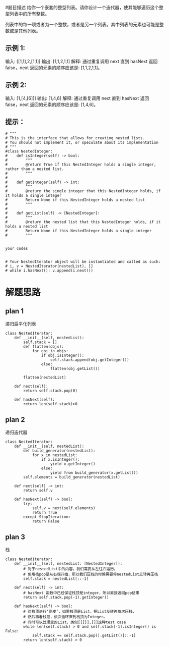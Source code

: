 #题目描述
给你一个嵌套的整型列表。请你设计一个迭代器，使其能够遍历这个整型列表中的所有整数。

列表中的每一项或者为一个整数，或者是另一个列表。其中列表的元素也可能是整数或是其他列表。

## 示例 1:

输入: [[1,1],2,[1,1]]
输出: [1,1,2,1,1]
解释: 通过重复调用 next 直到 hasNext 返回 false，next 返回的元素的顺序应该是: [1,1,2,1,1]。

## 示例 2:

输入: [1,[4,[6]]]
输出: [1,4,6]
解释: 通过重复调用 next 直到 hasNext 返回 false，next 返回的元素的顺序应该是: [1,4,6]。

## 提示：


	# """
	# This is the interface that allows for creating nested lists.
	# You should not implement it, or speculate about its implementation
	# """
	#class NestedInteger:
	#    def isInteger(self) -> bool:
	#        """
	#        @return True if this NestedInteger holds a single integer, rather than a nested list.
	#        """
	#
	#    def getInteger(self) -> int:
	#        """
	#        @return the single integer that this NestedInteger holds, if it holds a single integer
	#        Return None if this NestedInteger holds a nested list
	#        """
	#
	#    def getList(self) -> [NestedInteger]:
	#        """
	#        @return the nested list that this NestedInteger holds, if it holds a nested list
	#        Return None if this NestedInteger holds a single integer
	#        """
	
	
	your codes
	
	
	# Your NestedIterator object will be instantiated and called as such:
	# i, v = NestedIterator(nestedList), []
	# while i.hasNext(): v.append(i.next())


# 解题思路
## plan 1
递归扁平化列表

```
class NestedIterator:
    def __init__(self, nestedList):
        self.stack = []
        def flatten(objs):
            for obj in objs:
                if obj.isInteger():
                    self.stack.append(obj.getInteger())
                else:
                    flatten(obj.getList())

        flatten(nestedList)

    def next(self):
        return self.stack.pop(0)

    def hasNext(self):
        return len(self.stack)>0

```
## plan 2
递归迭代器
```
class NestedIterator:
    def __init__(self, nestedList):
        def build_generator(nestedList):
            for x in nestedList:
                if x.isInteger():
                    yield x.getInteger()
                else:
                    yield from build_generator(x.getList())
        self.elements = build_generator(nestedList)

    def next(self) -> int:
        return self.v

    def hasNext(self) -> bool:
        try:
            self.v = next(self.elements)
            return True
        except StopIteration:
            return False
```
## plan 3

栈

```
class NestedIterator:
    def __init__(self, nestedList: [NestedInteger]):
        # 对于nestedList中的内容，我们需要从左往右遍历，
        # 但堆栈pop是从右端开始，所以我们压栈的时候需要将nestedList反转再压栈
        self.stack = nestedList[::-1]

    def next(self) -> int:
        # hasNext 函数中已经保证栈顶是integer，所以直接返回pop结果
        return self.stack.pop(-1).getInteger()

    def hasNext(self) -> bool: 
        # 对栈顶进行‘剥皮’，如果栈顶是List，把List反转再依次压栈，
        # 然后再看栈顶，依次循环直到栈顶为Integer。
        # 同时可以处理空的List，类似[[[]],[]]这种test case           
        while len(self.stack) > 0 and self.stack[-1].isInteger() is False:
            self.stack += self.stack.pop().getList()[::-1]
        return len(self.stack) > 0

```
